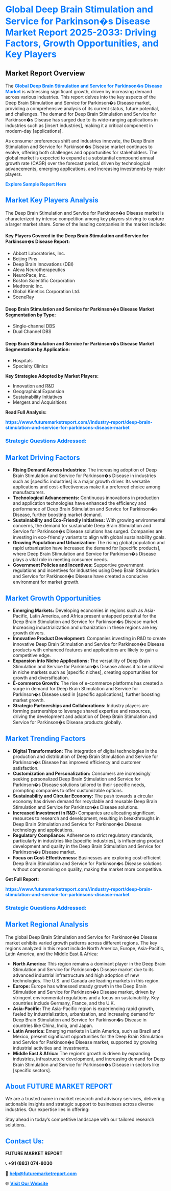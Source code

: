 <h1 style="color: #007BFF;">Global Deep Brain Stimulation and Service for Parkinson�s Disease Market Report 2025-2033: Driving Factors, Growth Opportunities, and Key Players</h1>

<section id="overview">
<h2>Market Report Overview</h2>
<p>The <a href="https://www.futuremarketreport.com//industry-report/deep-brain-stimulation-and-service-for-parkinsons-disease-market" style="color: #007BFF; text-decoration: none;"><strong>Global Deep Brain Stimulation and Service for Parkinson�s Disease Market</strong></a> is witnessing significant growth, driven by increasing demand across various industries. This report delves into the key aspects of the Deep Brain Stimulation and Service for Parkinson�s Disease market, providing a comprehensive analysis of its current status, future potential, and challenges. The demand for Deep Brain Stimulation and Service for Parkinson�s Disease has surged due to its wide-ranging applications in industries such as [insert industries], making it a critical component in modern-day [applications].</p>
<p>As consumer preferences shift and industries innovate, the Deep Brain Stimulation and Service for Parkinson�s Disease market continues to evolve, offering both challenges and opportunities for stakeholders. The global market is expected to expand at a substantial compound annual growth rate (CAGR) over the forecast period, driven by technological advancements, emerging applications, and increasing investments by major players.</p>
</section>

<section id="overview">
<p><a href="https://www.futuremarketreport.com//request-sample/reportId=77601" style="color: #007BFF; text-decoration: none;"><strong>Explore Sample Report Here</strong></a></p>
</section>

<section id="key-players">
<h2 style="color: #007BFF;">Market Key Players Analysis</h2>
<p>The Deep Brain Stimulation and Service for Parkinson�s Disease market is characterized by intense competition among key players striving to capture a larger market share. Some of the leading companies in the market include:</p>
<h4>Key Players Covered in the Deep Brain Stimulation and Service for Parkinson�s Disease Report:</h4>
<ul><li>Abbott Laboratories, Inc.</li><li>Beijing Pins</li><li>Deep Brain Innovations (DBI)</li><li>Aleva Neurotherapeutics</li><li>NeuroPace, Inc.</li><li>Boston Scientific Corporation</li><li>Medtronic Inc.</li><li>Global Kinetics Corporation Ltd.</li><li>SceneRay</li></ul>
<h4>Deep Brain Stimulation and Service for Parkinson�s Disease Market Segmentation by Type:</h4>
<ul><li>Single-channel DBS</li><li>Dual Channel DBS</li></ul>

<h4>Deep Brain Stimulation and Service for Parkinson�s Disease Market Segmentation by Application:</h4>
<ul><li>Hospitals</li><li>Specialty Clinics</li></ul>
<p><strong>Key Strategies Adopted by Market Players:</strong></p>
<ul>
<li>Innovation and R&D</li>
<li>Geographical Expansion</li>
<li>Sustainability Initiatives</li>
<li>Mergers and Acquisitions</li>
</ul>
</section>

<section>
<p><strong>Read Full Analysis: </strong></p><a href="https://www.futuremarketreport.com//industry-report/deep-brain-stimulation-and-service-for-parkinsons-disease-market" style="color: #007BFF; text-decoration: none;"><strong>https://www.futuremarketreport.com//industry-report/deep-brain-stimulation-and-service-for-parkinsons-disease-market</strong></a>
<h3 style="color: #007BFF;">Strategic Questions Addressed:</h3>
</section>

<section id="driving-factors">
<h2 style="color: #007BFF;">Market Driving Factors</h2>
<ul>
<li><strong>Rising Demand Across Industries:</strong> The increasing adoption of Deep Brain Stimulation and Service for Parkinson�s Disease in industries such as [specific industries] is a major growth driver. Its versatile applications and cost-effectiveness make it a preferred choice among manufacturers.</li>
<li><strong>Technological Advancements:</strong> Continuous innovations in production and application technologies have enhanced the efficiency and performance of Deep Brain Stimulation and Service for Parkinson�s Disease, further boosting market demand.</li>
<li><strong>Sustainability and Eco-Friendly Initiatives:</strong> With growing environmental concerns, the demand for sustainable Deep Brain Stimulation and Service for Parkinson�s Disease solutions has surged. Companies are investing in eco-friendly variants to align with global sustainability goals.</li>
<li><strong>Growing Population and Urbanization:</strong> The rising global population and rapid urbanization have increased the demand for [specific products], where Deep Brain Stimulation and Service for Parkinson�s Disease plays a vital role in meeting consumer needs.</li>
<li><strong>Government Policies and Incentives:</strong> Supportive government regulations and incentives for industries using Deep Brain Stimulation and Service for Parkinson�s Disease have created a conducive environment for market growth.</li>
</ul>
</section>

<section id="growth-opportunities">
<h2 style="color: #007BFF;">Market Growth Opportunities</h2>
<ul>
<li><strong>Emerging Markets:</strong> Developing economies in regions such as Asia-Pacific, Latin America, and Africa present untapped potential for the Deep Brain Stimulation and Service for Parkinson�s Disease market. Increasing industrialization and urbanization in these regions are key growth drivers.</li>
<li><strong>Innovative Product Development:</strong> Companies investing in R&D to create innovative Deep Brain Stimulation and Service for Parkinson�s Disease products with enhanced features and applications are likely to gain a competitive edge.</li>
<li><strong>Expansion into Niche Applications:</strong> The versatility of Deep Brain Stimulation and Service for Parkinson�s Disease allows it to be utilized in niche markets such as [specific niches], creating opportunities for growth and diversification.</li>
<li><strong>E-commerce Growth:</strong> The rise of e-commerce platforms has created a surge in demand for Deep Brain Stimulation and Service for Parkinson�s Disease used in [specific applications], further boosting market growth.</li>
<li><strong>Strategic Partnerships and Collaborations:</strong> Industry players are forming partnerships to leverage shared expertise and resources, driving the development and adoption of Deep Brain Stimulation and Service for Parkinson�s Disease products globally.</li>
</ul>
</section>

<section id="trending-factors">
<h2 style="color: #007BFF;">Market Trending Factors</h2>
<ul>
<li><strong>Digital Transformation:</strong> The integration of digital technologies in the production and distribution of Deep Brain Stimulation and Service for Parkinson�s Disease has improved efficiency and customer satisfaction.</li>
<li><strong>Customization and Personalization:</strong> Consumers are increasingly seeking personalized Deep Brain Stimulation and Service for Parkinson�s Disease solutions tailored to their specific needs, prompting companies to offer customizable options.</li>
<li><strong>Sustainability and Circular Economy:</strong> The push towards a circular economy has driven demand for recyclable and reusable Deep Brain Stimulation and Service for Parkinson�s Disease solutions.</li>
<li><strong>Increased Investment in R&D:</strong> Companies are allocating significant resources to research and development, resulting in breakthroughs in Deep Brain Stimulation and Service for Parkinson�s Disease technology and applications.</li>
<li><strong>Regulatory Compliance:</strong> Adherence to strict regulatory standards, particularly in industries like [specific industries], is influencing product development and quality in the Deep Brain Stimulation and Service for Parkinson�s Disease market.</li>
<li><strong>Focus on Cost-Effectiveness:</strong> Businesses are exploring cost-efficient Deep Brain Stimulation and Service for Parkinson�s Disease solutions without compromising on quality, making the market more competitive.</li>
</ul>
</section>

<section>
<p><strong>Get Full Report: </strong></p><a href="https://www.futuremarketreport.com//industry-report/deep-brain-stimulation-and-service-for-parkinsons-disease-market" style="color: #007BFF; text-decoration: none;"><strong>https://www.futuremarketreport.com//industry-report/deep-brain-stimulation-and-service-for-parkinsons-disease-market</strong></a>
<h3 style="color: #007BFF;">Strategic Questions Addressed:</h3>
</section>


<section id="regional-analysis">
<h2 style="color: #007BFF;">Market Regional Analysis</h2>
<p>The global Deep Brain Stimulation and Service for Parkinson�s Disease market exhibits varied growth patterns across different regions. The key regions analyzed in this report include North America, Europe, Asia-Pacific, Latin America, and the Middle East & Africa:</p>
<ul>
<li><strong>North America:</strong> This region remains a dominant player in the Deep Brain Stimulation and Service for Parkinson�s Disease market due to its advanced industrial infrastructure and high adoption of new technologies. The U.S. and Canada are leading markets in this region.</li>
<li><strong>Europe:</strong> Europe has witnessed steady growth in the Deep Brain Stimulation and Service for Parkinson�s Disease market, driven by stringent environmental regulations and a focus on sustainability. Key countries include Germany, France, and the U.K.</li>
<li><strong>Asia-Pacific:</strong> The Asia-Pacific region is experiencing rapid growth, fueled by industrialization, urbanization, and increasing demand for Deep Brain Stimulation and Service for Parkinson�s Disease in countries like China, India, and Japan.</li>
<li><strong>Latin America:</strong> Emerging markets in Latin America, such as Brazil and Mexico, present significant opportunities for the Deep Brain Stimulation and Service for Parkinson�s Disease market, supported by growing industrial activities and investments.</li>
<li><strong>Middle East & Africa:</strong> The region’s growth is driven by expanding industries, infrastructure development, and increasing demand for Deep Brain Stimulation and Service for Parkinson�s Disease in sectors like [specific sectors].</li>
</ul>
</section>

<footer>
<h2 style="color: #007BFF;">About FUTURE MARKET REPORT</h2>
<p>We are a trusted name in market research and advisory services, delivering actionable insights and strategic support to businesses across diverse industries. Our expertise lies in offering:</p>

<p>Stay ahead in today’s competitive landscape with our tailored research solutions.</p>

<h2 style="color: #007BFF;">Contact Us:</h2>
<p><strong>FUTURE MARKET REPORT</strong></p>
<p>📞 <strong>+91 (883) 074-8030</strong></p>
<p>📧 <strong><a href="mailto:help@futuremarketreport.com" style="color: #007BFF;">help@futuremarketreport.com</a></strong></p>
<p>🌐 <strong><a href="https://www.futuremarketreport.com/" style="color: #007BFF;">Visit Our Website</a></strong></p>
</footer>